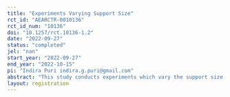```yaml
---
title: "Experiments Varying Support Size"
rct_id: "AEARCTR-0010136"
rct_id_num: "10136"
doi: "10.1257/rct.10136-1.2"
date: "2022-09-27"
status: "completed"
jel: "nan"
start_year: "2022-09-27"
end_year: "2022-10-15"
pi: "Indira Puri indira.g.puri@gmail.com"
abstract: "This study conducts experiments which vary the support size of choices."
layout: registration
---
```


